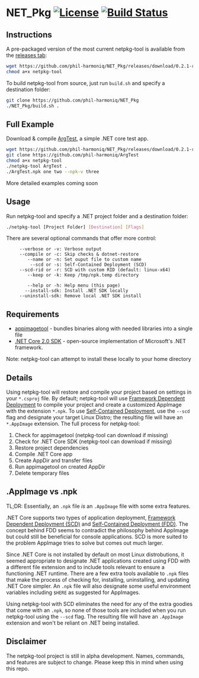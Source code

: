 # NET_Pkg [![License][License]](LICENSE.md) [![Build Status](https://travis-ci.org/phil-harmoniq/NET_Pkg.svg?branch=develop)](https://travis-ci.org/phil-harmoniq/NET_Pkg)

[License]: https://img.shields.io/badge/License-MIT-blue.svg

## Instructions

A pre-packaged version of the most current netpkg-tool is available from the [releases tab](https://github.com/phil-harmoniq/NET_Pkg/releases):

```bash
wget https://github.com/phil-harmoniq/NET_Pkg/releases/download/0.2.1-rc1/netpkg-tool
chmod a+x netpkg-tool
```

To build netpkg-tool from source, just run `build.sh` and specify a destination folder:

```bash
git clone https://github.com/phil-harmoniq/NET_Pkg
./NET_Pkg/build.sh .
```

## Full Example

Download & compile [ArgTest](https://github.com/phil-harmoniq/ArgTest), a simple .NET core test app.
```bash
wget https://github.com/phil-harmoniq/NET_Pkg/releases/download/0.2.1-rc1/netpkg-tool
git clone https://github.com/phil-harmoniq/ArgTest
chmod a+x netpkg-tool
./netpkg-tool ArgTest .
./ArgTest.npk one two --npk-v three
```

More detailed examples coming soon

## Usage

Run netpkg-tool and specify a .NET project folder and a destination folder:

```bash
./netpkg-tool [Project Folder] [Destination] [Flags]
```

There are several optional commands that offer more control:

```
     --verbose or -v: Verbose output
     --compile or -c: Skip checks & dotnet-restore
        --name or -n: Set ouput file to custom name
         --scd or -s: Self-Contained Deployment (SCD)
     --scd-rid or -r: SCD with custom RID (default: linux-x64)
        --keep or -k: Keep /tmp/npk.temp directory

        --help or -h: Help menu (this page)
       --install-sdk: Install .NET SDK locally
     --uninstall-sdk: Remove local .NET SDK install
```

## Requirements

* [appimagetool](https://github.com/probonopd/appimagekit/) - bundles binaries along with needed libraries into a single file
* [.NET Core 2.0 SDK](https://github.com/dotnet/core/blob/master/release-notes/download-archives/2.0.0-preview1-download.md) - open-source implementation of Microsoft's .NET framework.

Note: netpkg-tool can attempt to install these locally to your home directory

## Details

Using netpkg-tool will restore and compile your project based on settings in your `*.csproj` file. By default; netpkg-tool will use [Framework Dependent Deployment](https://docs.microsoft.com/en-us/dotnet/core/deploying/#framework-dependent-deployments-fdd) to compile your project and create a customized AppImage with the extension `*.npk`. To use [Self-Contained Deployment](https://docs.microsoft.com/en-us/dotnet/core/deploying/#self-contained-deployments-scd), use the `--scd` flag and designate your target Linux Distro; the resulting file will have an `*.AppImage` extension. The full process for netpkg-tool:

1. Check for appimagetool (netpkg-tool can download if missing)
2. Check for .NET Core SDK (netpkg-tool can download if missing)
3. Restore project dependencies
4. Compile .NET Core app
5. Create AppDir and transfer files
6. Run appimagetool on created AppDir
7. Delete temporary files

## .AppImage vs .npk

TL;DR: Essentially, an `.npk` file *is* an `.AppImage` file with some extra features.

.NET Core supports two types of application deployment, [Framework Dependent Deployment (SCD)](https://docs.microsoft.com/en-us/dotnet/core/deploying/#framework-dependent-deployments-fdd) and [Self-Contained Deployment (FDD)](https://docs.microsoft.com/en-us/dotnet/core/deploying/#self-contained-deployments-scd). The concept behind FDD seems to contradict the philosophy behind AppImage but could still be beneficial for console applications. SCD is more suited to the problem AppImage tries to solve but comes out much larger.

Since .NET Core is not installed by default on most Linux distrobutions, it seemed appropriate to designate .NET applications created using FDD with a different file extension and to include tools relevant to ensure a functioning .NET runtime. There are a few extra tools available to `.npk` files that make the process of checking for, installing, uninstalling, and updating .NET Core simpler. An `.npk` file will also designate some useful environment variables including `$HERE` as suggested for AppImages.

Using netpkg-tool with SCD eliminates the need for any of the extra goodies that come with an `.npk`, so none of those tools are included when you run netpkg-tool using the `--scd` flag. The resulting file will have an `.AppImage` extension and won't be reliant on .NET being installed.

## Disclaimer

The netpkg-tool project is still in alpha development. Names, commands, and features are subject to change. Please keep this in mind when using this repo.
